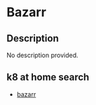 # Bazarr

## Description

No description provided.

## k8 at home search

- [bazarr](https://nanne.dev/k8s-at-home-search/#/bazarr)
